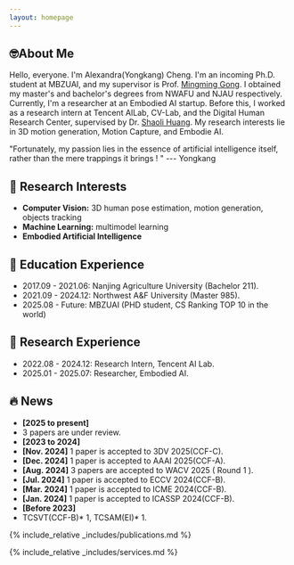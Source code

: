 ```yaml
---
layout: homepage
---
```


## 🤓About Me

Hello, everyone. I'm Alexandra(Yongkang) Cheng. I'm an incoming Ph.D. student at MBZUAI, and my supervisor is Prof. [Mingming Gong](https://scholar.google.com/citations?user=6BmiCJIAAAAJ&hl=zh-CN&oi=ao). I obtained my master's and bachelor's degrees from NWAFU and NJAU respectively. Currently, I'm a researcher at an Embodied AI startup. Before this, I worked as a research intern at Tencent AILab, CV-Lab, and the Digital Human Research Center, supervised by Dr. [Shaoli Huang](https://scholar.google.com/citations?user=o31BPFsAAAAJ). My research interests lie in 3D motion generation, Motion Capture, and Embodie AI. 

"Fortunately, my passion lies in the essence of artificial intelligence itself, rather than the mere trappings it brings ! "           --- Yongkang

## 🎉 Research Interests
- **Computer Vision:** 3D human pose estimation, motion generation, objects tracking
- **Machine Learning:** multimodel learning
- **Embodied Artificial Intelligence**

## 👣 Education Experience
- 2017.09 - 2021.06: Nanjing Agriculture University (Bachelor 211).
- 2021.09 - 2024.12: Northwest A&F University (Master 985).
- 2025.08 - Future: MBZUAI (PHD student, CS Ranking TOP 10 in the world)

 
## 👣 Research Experience
- 2022.08 - 2024.12: Research Intern, Tencent AI Lab.
- 2025.01 - 2025.07: Researcher, Embodied AI.


## 🔥 News
- **[2025 to present]**
- 3 papers are under review.
- **[2023 to 2024]**
- **[Nov. 2024]** 1 paper is accepted to 3DV 2025(CCF-C).
- **[Dec. 2024]** 1 paper is accepted to AAAI 2025(CCF-A). 
- **[Aug. 2024]** 3 papers are accepted to WACV 2025 ( Round 1 ).
- **[Jul. 2024]** 1 paper is accepted to ECCV 2024(CCF-B).
- **[Mar. 2024]** 1 paper is accepted to ICME 2024(CCF-B).
- **[Jan. 2024]** 1 paper is accepted to ICASSP 2024(CCF-B).
- **[Before 2023]**
- TCSVT(CCF-B)* 1, TCSAM(EI)* 1.




{% include_relative _includes/publications.md %}

{% include_relative _includes/services.md %}
<center>
<script type="text/javascript" id="clstr_globe" src="//clustrmaps.com/globe.js?d=iuSJ1VKqKr8as2njQGszJOuhLq_EQuzo7ngDdC_UVt4"></script>
</center>
